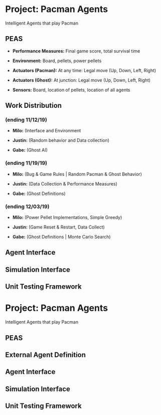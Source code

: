 # Project: Pacman Agents
Intelligent Agents that play Pacman

## PEAS
- **Performance Measures:** Final game score, total survival time

- **Environment:** Board, pellets, power pellets

- **Actuators (Pacman):** At any time: Legal move (Up, Down, Left, Right)

- **Actuators (Ghost):** At junction: Legal move (Up, Down, Left, Right)

- **Sensors:** Board, location of pellets, location of all agents

## Work Distribution

### (ending 11/12/19)
- **Milo:** (Interface and Environment

- **Justin:** (Random behavior and Data collection)

- **Gabe:** (Ghost AI)

### (ending 11/19/19)
- **Milo:** (Bug & Game Rules | Random Pacman & Ghost Behavior)

- **Justin:** (Data Collection & Performance Measures)

- **Gabe:** (Ghost Definitions)

### (ending 12/03/19)
- **Milo:** (Power Pellet Implementations, Simple Greedy)

- **Justin:** (Game Reset & Restart, Data Collect)

- **Gabe:** (Ghost Definitions | Monte Carlo Search)

## Agent Interface

## Simulation Interface

## Unit Testing Framework
# Project: Pacman Agents
Intelligent Agents that play Pacman

## PEAS

## External Agent Definition

## Agent Interface
 
## Simulation Interface

## Unit Testing Framework
